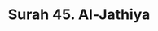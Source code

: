 ---
title       : "Surah 45. Al-Jathiya"
DATE        : 7/25/2018 9:18:17 AM
draft       : false
TYPE        : "quran"
layout      : "surah"
BookCode    : "ARB"
SurahNumber : "45"
TotalAyah   : "37"
---
